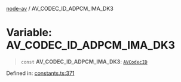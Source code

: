 [node-av](../globals.md) / AV\_CODEC\_ID\_ADPCM\_IMA\_DK3

# Variable: AV\_CODEC\_ID\_ADPCM\_IMA\_DK3

> `const` **AV\_CODEC\_ID\_ADPCM\_IMA\_DK3**: [`AVCodecID`](../type-aliases/AVCodecID.md)

Defined in: [constants.ts:371](https://github.com/seydx/av/blob/f8631fc881b394300b1479f511d55cf1c370a87f/src/constants/constants.ts#L371)
